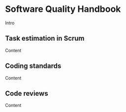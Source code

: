 # Software Quality Handbook

Intro

## Task estimation in Scrum

Content

## Coding standards

Content

## Code reviews

Content
